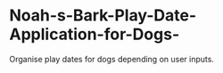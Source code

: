# Noah-s-Bark-Play-Date-Application-for-Dogs-
Organise play dates for dogs depending on user inputs. 
